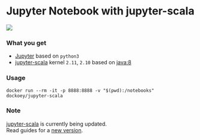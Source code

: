 # Jupyter Notebook with jupyter-scala

[![](https://badge.imagelayers.io/dockoey/jupyter-scala:latest.svg)](https://imagelayers.io/?images=dockoey/jupyter-scala:latest 'Get your own badge on imagelayers.io')

### What you get
  * [Jupyter](http://jupyter.readthedocs.org/en/latest/install.html) based on `python3`
  * [jupyter-scala](https://github.com/alexarchambault/jupyter-scala) kernel `2.11`, `2.10` based on [java:8](https://hub.docker.com/_/java/)

### Usage

```shell
docker run --rm -it -p 8888:8888 -v "$(pwd):/notebooks" dockoey/jupyter-scala
```

### Note
  [jupyter-scala](https://github.com/alexarchambault/jupyter-scala) is currently being updated.  
  Read guides for a [new version](https://github.com/alexarchambault/jupyter-scala/tree/topic/update-readme).
